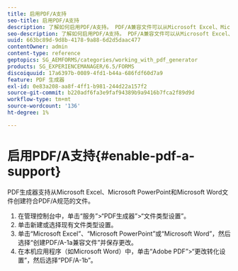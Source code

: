 ```yaml
---
title: 启用PDF/A支持
seo-title: 启用PDF/A支持
description: 了解如何启用PDF/A支持。 PDF/A兼容文件可以从Microsoft Excel、Microsoft PowerPoint和Microsoft Word文件创建。
seo-description: 了解如何启用PDF/A支持。 PDF/A兼容文件可以从Microsoft Excel、Microsoft PowerPoint和Microsoft Word文件创建。
uuid: 663bc89d-9d8b-4178-9a88-6d2d5daac477
contentOwner: admin
content-type: reference
geptopics: SG_AEMFORMS/categories/working_with_pdf_generator
products: SG_EXPERIENCEMANAGER/6.5/FORMS
discoiquuid: 17a6397b-0089-4fd1-b44a-686fdf60d7a9
feature: PDF 生成器
exl-id: 0e83a208-aa8f-4ff1-b981-244d22a157f2
source-git-commit: b220adf6fa3e9faf94389b9a9416b7fca2f89d9d
workflow-type: tm+mt
source-wordcount: '136'
ht-degree: 1%

---
```


# 启用PDF/A支持{#enable-pdf-a-support}

PDF生成器支持从Microsoft Excel、Microsoft PowerPoint和Microsoft Word文件创建符合PDF/A规范的文件。

1. 在管理控制台中，单击“服务”>“PDF生成器”>“文件类型设置”。
1. 单击新建或选择现有文件类型设置。
1. 单击“Microsoft Excel”、“Microsoft PowerPoint”或“Microsoft Word”，然后选择“创建PDF/A-1a兼容文件”并保存更改。
1. 在本机应用程序（如Microsoft Word）中，单击“Adobe PDF”>“更改转化设置”，然后选择“PDF/A-1b”。
